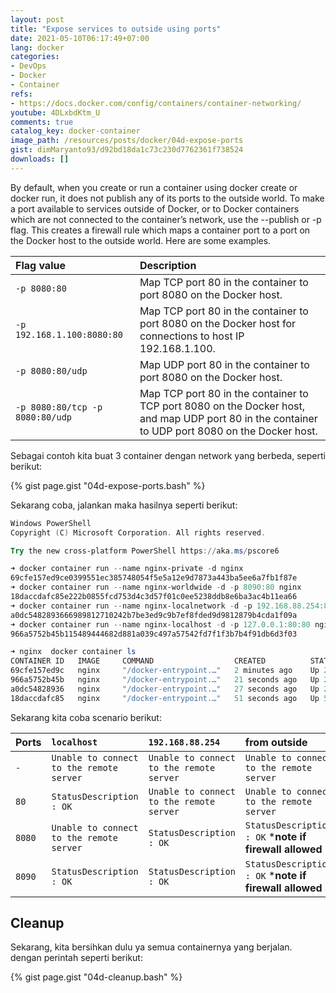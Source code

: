 ```yaml
---
layout: post
title: "Expose services to outside using ports"
date: 2021-05-10T06:17:49+07:00
lang: docker
categories:
- DevOps
- Docker
- Container
refs: 
- https://docs.docker.com/config/containers/container-networking/
youtube: 4DLxbdKtm_U
comments: true
catalog_key: docker-container
image_path: /resources/posts/docker/04d-expose-ports
gist: dimMaryanto93/d92bd18da1c73c230d7762361f738524
downloads: []
---
```



By default, when you create or run a container using docker create or docker run, it does not publish any of its ports to the outside world. To make a port available to services outside of Docker, or to Docker containers which are not connected to the container’s network, use the --publish or -p flag. This creates a firewall rule which maps a container port to a port on the Docker host to the outside world. Here are some examples.

| Flag value                        | Description   |
| :---                              | :---          |
| `-p 8080:80`                      | Map TCP port 80 in the container to port 8080 on the Docker host. |
| `-p 192.168.1.100:8080:80`        | Map TCP port 80 in the container to port 8080 on the Docker host for connections to host IP 192.168.1.100. |
| `-p 8080:80/udp` 	                | Map UDP port 80 in the container to port 8080 on the Docker host. |
| `-p 8080:80/tcp -p 8080:80/udp`   | Map TCP port 80 in the container to TCP port 8080 on the Docker host, and map UDP port 80 in the container to UDP port 8080 on the Docker host. |

Sebagai contoh kita buat 3 container dengan network yang berbeda, seperti berikut:

{% gist page.gist "04d-expose-ports.bash" %}

Sekarang coba, jalankan maka hasilnya seperti berikut:

```powershell
Windows PowerShell
Copyright (C) Microsoft Corporation. All rights reserved.

Try the new cross-platform PowerShell https://aka.ms/pscore6

➜ docker container run --name nginx-private -d nginx
69cfe157ed9ce0399551ec385748054f5e5a12e9d7873a443ba5ee6a7fb1f87e
➜ docker container run --name nginx-worldwide -d -p 8090:80 nginx
18daccdafc85e222b0855fcd753d4c3d57f01c0ee5238ddb8e6ba3ac4b11ea66
➜ docker container run --name nginx-localnetwork -d -p 192.168.88.254:8080:80 nginx
a0dc5482893666989812710242b7be3ed9c9b7ef8fded9d9812879b4cda1f09a
➜ docker container run --name nginx-localhost -d -p 127.0.0.1:80:80 nginx
966a5752b45b115489444682d881a039c497a57542fd7f1f3b7b4f91db6d3f03

➜ nginx  docker container ls
CONTAINER ID   IMAGE     COMMAND                  CREATED          STATUS          PORTS                         NAMES
69cfe157ed9c   nginx     "/docker-entrypoint.…"   2 minutes ago    Up 2 minutes    80/tcp                        nginx-private
966a5752b45b   nginx     "/docker-entrypoint.…"   21 seconds ago   Up 21 seconds   127.0.0.1:80->80/tcp          nginx-localhost
a0dc54828936   nginx     "/docker-entrypoint.…"   27 seconds ago   Up 26 seconds   192.168.88.254:8080->80/tcp   nginx-localnetwork
18daccdafc85   nginx     "/docker-entrypoint.…"   51 seconds ago   Up 50 seconds   0.0.0.0:8090->80/tcp          nginx-worldwide
```

Sekarang kita coba scenario berikut:

| Ports     | `localhost`                               | `192.168.88.254`                          | from outside                                              |
| :---      | :---                                      | :---                                      | :---                                                      |
| `-`       | `Unable to connect to the remote server`  | `Unable to connect to the remote server`  | `Unable to connect to the remote server`                  |
| `80`      | `StatusDescription : OK`                  | `Unable to connect to the remote server`  | `Unable to connect to the remote server`                  |
| `8080`    | `Unable to connect to the remote server`  | `StatusDescription : OK`                  | `StatusDescription : OK` ***note if firewall allowed**    |
| `8090`    | `StatusDescription : OK`                  | `StatusDescription : OK`                  | `StatusDescription : OK` ***note if firewall allowed**    |

## Cleanup

Sekarang, kita bersihkan dulu ya semua containernya yang berjalan. dengan perintah seperti berikut:

{% gist page.gist "04d-cleanup.bash" %}